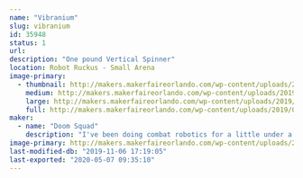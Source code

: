 ```yaml
---
name: "Vibranium"
slug: vibranium
id: 35948
status: 1
url: 
description: "One pound Vertical Spinner"
location: Robot Ruckus - Small Arena
image-primary:
  - thumbnail: http://makers.makerfaireorlando.com/wp-content/uploads/2019/08/vibranium-purple-square-1-150x150.jpg
    medium: http://makers.makerfaireorlando.com/wp-content/uploads/2019/08/vibranium-purple-square-1-300x225.jpg
    large: http://makers.makerfaireorlando.com/wp-content/uploads/2019/08/vibranium-purple-square-1-1024x768.jpg
    full: http://makers.makerfaireorlando.com/wp-content/uploads/2019/08/vibranium-purple-square-1.jpg
maker:
  - name: "Doom Squad"
    description: "I've been doing combat robotics for a little under a year. I was lucky enough to build my Fingertech Viper kit at Maker MIA (https://www.facebook.com/makemiamakerspace/) with Team Witch doctor. As of writing this I have taken part in 3 different competitions and took second twice and third once. I enjoy watching combat robotics on TV and enjoy it."
image-primary: http://makers.makerfaireorlando.com/wp-content/uploads/2019/08/vibranium-purple-square-1024x768.jpg
last-modified-db: "2019-11-06 17:19:05"
last-exported: "2020-05-07 09:35:10"
---
```

